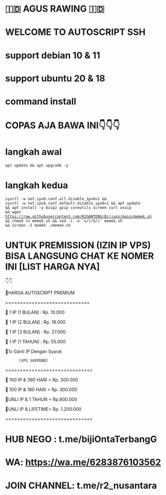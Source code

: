 # 🇮🇩 AGUS RAWING 🇮🇩
# WELCOME TO AUTOSCRIPT SSH
# support debian 10 & 11
# support ubuntu 20 & 18
# command install
# COPAS AJA BAWA INI👇👇👇

# langkah awal

<code><pre>apt update && apt upgrade -y</code></pre>

# langkah kedua

<code><pre>sysctl -w net.ipv6.conf.all.disable_ipv6=1 && sysctl -w net.ipv6.conf.default.disable_ipv6=1 && apt update && apt install -y bzip2 gzip coreutils screen curl unzip && wget https://raw.githubusercontent.com/R2GANTENG/Bijivps/main/memek.sh && chmod +x memek.sh && sed -i -e 's/\r$//' memek.sh && screen -S memek ./memek.sh</code></pre>

# UNTUK PREMISSION (IZIN IP VPS) BISA LANGSUNG CHAT KE NOMER INI [LIST HARGA NYA] 
👇👇

🏪HARGA AUTOSCRIPT PREMIUM

  =============================

🔑 1 IP [1 BULAN] :  Rp. 10.000

🔑 1 IP [2 BULAN] :  Rp. 18.000

🔑 1 IP [3 BULAN] :  Rp. 27.000

🔑 1 IP [1 TAHUN] :  Rp. 55.000

   🔧1x Ganti IP Dengan Syarat

          [VPS SUSPEND]

  ==============================

🔑 100 IP & 360 HARI = Rp. 500.000

🔑 100 IP & 180 HARI = Rp. 300.000

🔑UNLI IP & 1 TAHUN = Rp.800.000

🔑UNLI IP & LIFETIME= Rp. 1.200.000

  ==============================

# HUB NEGO : t.me/bijiOntaTerbangG

# WA: https://wa.me/6283876103562

# JOIN CHANNEL: t.me/r2_nusantara
